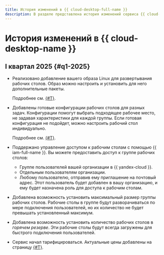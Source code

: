 ```yaml
---
title: История изменений в {{ cloud-desktop-full-name }}
description: В разделе представлена история изменений сервиса {{ cloud-desktop-name }}.
---
```


# История изменений в {{ cloud-desktop-name }}

## I квартал 2025 {#q1-2025}

* Реализовано добавление вашего образа Linux для развертывания рабочих столов. Образ можно настроить и установить для него дополнительные пакеты.

   Подробнее см. [{#T}](operations/images/create-from-compute-linux.md).

* Добавлены готовые конфигурации рабочих столов для разных задач. Конфигурации помогут выбрать подходящее рабочее место, не задавая характеристики для каждой группы. Если готовая конфигурация не подойдет, можно настроить рабочий стол индивидуально.

   Подробнее см. [{#T}](operations/desktop-groups/create.md).

* Поддержано управление доступом к рабочим столам с помощью {{ iam-full-name }}. Вы можете предоставить доступ к группе рабочих столов: 
  
   * Группе пользователей вашей организации в {{ yandex-cloud }}.
   * Отдельным пользователям организации.
   * Любому пользователю, отправив ему приглашение на почтовый адрес. Этот пользователь будет добавлен в вашу организацию, и ему будет назначена роль для доступа к рабочим столам.
  
* Добавлена возможность установить максимальный размер группы рабочих столов. Рабочие столы в группе будут разворачиваться по мере подключения пользователей, но их количество не будет превышать установленный максимум.

* Добавлена возможность установить количество рабочих столов в _горячем резерве_. Эти рабочие столы будут всегда загружены для быстрого подключения пользователей.

* Сервис начал тарифицироваться. Актуальные цены добавлены на страницу [{#T}](pricing.md).